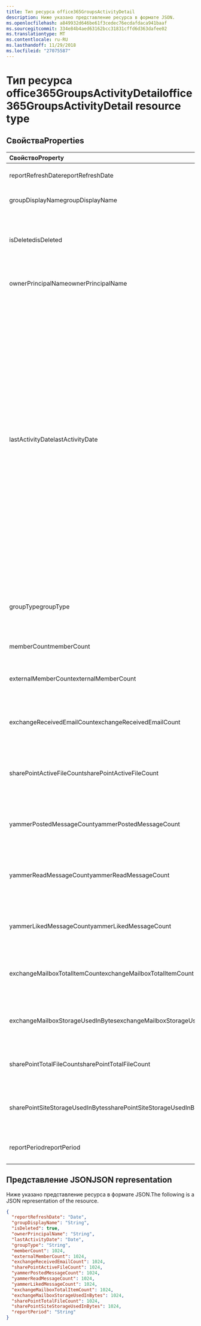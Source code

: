 ```yaml
---
title: Тип ресурса office365GroupsActivityDetail
description: Ниже указано представление ресурса в формате JSON.
ms.openlocfilehash: a849932d646be61f3cedec76ecdafdaca941baaf
ms.sourcegitcommit: 334e84b4aed63162bcc31831cffd6d363dafee02
ms.translationtype: MT
ms.contentlocale: ru-RU
ms.lasthandoff: 11/29/2018
ms.locfileid: "27075587"
---
```

# <a name="office365groupsactivitydetail-resource-type"></a><span data-ttu-id="ceda2-103">Тип ресурса office365GroupsActivityDetail</span><span class="sxs-lookup"><span data-stu-id="ceda2-103">office365GroupsActivityDetail resource type</span></span>

## <a name="properties"></a><span data-ttu-id="ceda2-104">Свойства</span><span class="sxs-lookup"><span data-stu-id="ceda2-104">Properties</span></span>

| <span data-ttu-id="ceda2-105">Свойство</span><span class="sxs-lookup"><span data-stu-id="ceda2-105">Property</span></span>                          | <span data-ttu-id="ceda2-106">Тип</span><span class="sxs-lookup"><span data-stu-id="ceda2-106">Type</span></span>    | <span data-ttu-id="ceda2-107">Описание</span><span class="sxs-lookup"><span data-stu-id="ceda2-107">Description</span></span>                              |
| :-------------------------------- | :------ | ---------------------------------------- |
| <span data-ttu-id="ceda2-108">reportRefreshDate</span><span class="sxs-lookup"><span data-stu-id="ceda2-108">reportRefreshDate</span></span>                 | <span data-ttu-id="ceda2-109">Date</span><span class="sxs-lookup"><span data-stu-id="ceda2-109">Date</span></span>    | <span data-ttu-id="ceda2-110">Последняя дата контента.</span><span class="sxs-lookup"><span data-stu-id="ceda2-110">The latest date of the content.</span></span>          |
| <span data-ttu-id="ceda2-111">groupDisplayName</span><span class="sxs-lookup"><span data-stu-id="ceda2-111">groupDisplayName</span></span>                  | <span data-ttu-id="ceda2-112">String</span><span class="sxs-lookup"><span data-stu-id="ceda2-112">String</span></span>  | <span data-ttu-id="ceda2-113">Отображаемое имя группы.</span><span class="sxs-lookup"><span data-stu-id="ceda2-113">The display name of the group.</span></span>           |
| <span data-ttu-id="ceda2-114">isDeleted</span><span class="sxs-lookup"><span data-stu-id="ceda2-114">isDeleted</span></span>                         | <span data-ttu-id="ceda2-115">Логический</span><span class="sxs-lookup"><span data-stu-id="ceda2-115">Boolean</span></span> | <span data-ttu-id="ceda2-116">Был ли этот пользователь удаленного или программных удалены.</span><span class="sxs-lookup"><span data-stu-id="ceda2-116">Whether this user has been deleted or soft deleted.</span></span> |
| <span data-ttu-id="ceda2-117">ownerPrincipalName</span><span class="sxs-lookup"><span data-stu-id="ceda2-117">ownerPrincipalName</span></span>                | <span data-ttu-id="ceda2-118">String</span><span class="sxs-lookup"><span data-stu-id="ceda2-118">String</span></span>  | <span data-ttu-id="ceda2-119">Имя участника группы владельца.</span><span class="sxs-lookup"><span data-stu-id="ceda2-119">The group owner principal name.</span></span>          |
| <span data-ttu-id="ceda2-120">lastActivityDate</span><span class="sxs-lookup"><span data-stu-id="ceda2-120">lastActivityDate</span></span>                  | <span data-ttu-id="ceda2-121">Date</span><span class="sxs-lookup"><span data-stu-id="ceda2-121">Date</span></span>    | <span data-ttu-id="ceda2-122">Дата последнего действия для следующих сценариев: групповой полученных почтового ящика электронной почты; пользователю просматривать, редактировать, общих или синхронизирован файлы в библиотеке документов SharePoint. пользователь просматривает страницы SharePoint; пользователь учтена, чтение или оцененных сообщений в группах Yammer.</span><span class="sxs-lookup"><span data-stu-id="ceda2-122">The last activity date for the following scenarios:  group mailbox received email; user viewed, edited, shared, or synced files in SharePoint document library; user viewed SharePoint pages; user posted, read, or liked messages in Yammer groups.</span></span> |
| <span data-ttu-id="ceda2-123">groupType</span><span class="sxs-lookup"><span data-stu-id="ceda2-123">groupType</span></span>                         | <span data-ttu-id="ceda2-124">String</span><span class="sxs-lookup"><span data-stu-id="ceda2-124">String</span></span>  | <span data-ttu-id="ceda2-125">Тип группы.</span><span class="sxs-lookup"><span data-stu-id="ceda2-125">The group type.</span></span> <span data-ttu-id="ceda2-126">Возможные значения: **Public** или **Private**.</span><span class="sxs-lookup"><span data-stu-id="ceda2-126">Possible values are: **Public** or **Private**.</span></span> |
| <span data-ttu-id="ceda2-127">memberCount</span><span class="sxs-lookup"><span data-stu-id="ceda2-127">memberCount</span></span>                       | <span data-ttu-id="ceda2-128">Int64</span><span class="sxs-lookup"><span data-stu-id="ceda2-128">Int64</span></span>   | <span data-ttu-id="ceda2-129">Счетчик членов группы.</span><span class="sxs-lookup"><span data-stu-id="ceda2-129">The group member count.</span></span>                  |
| <span data-ttu-id="ceda2-130">externalMemberCount</span><span class="sxs-lookup"><span data-stu-id="ceda2-130">externalMemberCount</span></span>               | <span data-ttu-id="ceda2-131">Int64</span><span class="sxs-lookup"><span data-stu-id="ceda2-131">Int64</span></span>   | <span data-ttu-id="ceda2-132">Счетчик внешнего участника группы.</span><span class="sxs-lookup"><span data-stu-id="ceda2-132">The group external member count.</span></span>         |
| <span data-ttu-id="ceda2-133">exchangeReceivedEmailCount</span><span class="sxs-lookup"><span data-stu-id="ceda2-133">exchangeReceivedEmailCount</span></span>        | <span data-ttu-id="ceda2-134">Int64</span><span class="sxs-lookup"><span data-stu-id="ceda2-134">Int64</span></span>   | <span data-ttu-id="ceda2-135">Число электронной почты, полученных почтового ящика группы.</span><span class="sxs-lookup"><span data-stu-id="ceda2-135">The number of email that the group mailbox received.</span></span> |
| <span data-ttu-id="ceda2-136">sharePointActiveFileCount</span><span class="sxs-lookup"><span data-stu-id="ceda2-136">sharePointActiveFileCount</span></span>         | <span data-ttu-id="ceda2-137">Int64</span><span class="sxs-lookup"><span data-stu-id="ceda2-137">Int64</span></span>   | <span data-ttu-id="ceda2-138">Число активных файлов на сайте группы SharePoint.</span><span class="sxs-lookup"><span data-stu-id="ceda2-138">The number of active files in SharePoint Group site.</span></span> |
| <span data-ttu-id="ceda2-139">yammerPostedMessageCount</span><span class="sxs-lookup"><span data-stu-id="ceda2-139">yammerPostedMessageCount</span></span>          | <span data-ttu-id="ceda2-140">Int64</span><span class="sxs-lookup"><span data-stu-id="ceda2-140">Int64</span></span>   | <span data-ttu-id="ceda2-141">Число сообщений, помещенных в группы Yammer.</span><span class="sxs-lookup"><span data-stu-id="ceda2-141">The number of messages posted to Yammer groups.</span></span> |
| <span data-ttu-id="ceda2-142">yammerReadMessageCount</span><span class="sxs-lookup"><span data-stu-id="ceda2-142">yammerReadMessageCount</span></span>            | <span data-ttu-id="ceda2-143">Int64</span><span class="sxs-lookup"><span data-stu-id="ceda2-143">Int64</span></span>   | <span data-ttu-id="ceda2-144">Количество сообщений, ознакомьтесь с разделом в группы Yammer.</span><span class="sxs-lookup"><span data-stu-id="ceda2-144">The number of messages read in Yammer groups.</span></span> |
| <span data-ttu-id="ceda2-145">yammerLikedMessageCount</span><span class="sxs-lookup"><span data-stu-id="ceda2-145">yammerLikedMessageCount</span></span>           | <span data-ttu-id="ceda2-146">Int64</span><span class="sxs-lookup"><span data-stu-id="ceda2-146">Int64</span></span>   | <span data-ttu-id="ceda2-147">Количество сообщений, оцененных в группах Yammer.</span><span class="sxs-lookup"><span data-stu-id="ceda2-147">The number of messages liked in Yammer groups.</span></span> |
| <span data-ttu-id="ceda2-148">exchangeMailboxTotalItemCount</span><span class="sxs-lookup"><span data-stu-id="ceda2-148">exchangeMailboxTotalItemCount</span></span>     | <span data-ttu-id="ceda2-149">Int64</span><span class="sxs-lookup"><span data-stu-id="ceda2-149">Int64</span></span>   | <span data-ttu-id="ceda2-150">Количество элементов в почтовом ящике группы.</span><span class="sxs-lookup"><span data-stu-id="ceda2-150">The number of items in the group mailbox.</span></span> |
| <span data-ttu-id="ceda2-151">exchangeMailboxStorageUsedInBytes</span><span class="sxs-lookup"><span data-stu-id="ceda2-151">exchangeMailboxStorageUsedInBytes</span></span> | <span data-ttu-id="ceda2-152">Int64</span><span class="sxs-lookup"><span data-stu-id="ceda2-152">Int64</span></span>   | <span data-ttu-id="ceda2-153">Хранения, используемый для почтового ящика группы.</span><span class="sxs-lookup"><span data-stu-id="ceda2-153">The storage used of the group mailbox.</span></span>   |
| <span data-ttu-id="ceda2-154">sharePointTotalFileCount</span><span class="sxs-lookup"><span data-stu-id="ceda2-154">sharePointTotalFileCount</span></span>          | <span data-ttu-id="ceda2-155">Int64</span><span class="sxs-lookup"><span data-stu-id="ceda2-155">Int64</span></span>   | <span data-ttu-id="ceda2-156">Общее число файлов на сайте группы SharePoint.</span><span class="sxs-lookup"><span data-stu-id="ceda2-156">The total number of files in SharePoint Group site.</span></span> |
| <span data-ttu-id="ceda2-157">sharePointSiteStorageUsedInBytes</span><span class="sxs-lookup"><span data-stu-id="ceda2-157">sharePointSiteStorageUsedInBytes</span></span>  | <span data-ttu-id="ceda2-158">Int64</span><span class="sxs-lookup"><span data-stu-id="ceda2-158">Int64</span></span>   | <span data-ttu-id="ceda2-159">Хранилище, используемое сайта группы SharePoint.</span><span class="sxs-lookup"><span data-stu-id="ceda2-159">The storage used by SharePoint Group site.</span></span> |
| <span data-ttu-id="ceda2-160">reportPeriod</span><span class="sxs-lookup"><span data-stu-id="ceda2-160">reportPeriod</span></span>                      | <span data-ttu-id="ceda2-161">String</span><span class="sxs-lookup"><span data-stu-id="ceda2-161">String</span></span>  | <span data-ttu-id="ceda2-162">Количество дней, на которое отчета.</span><span class="sxs-lookup"><span data-stu-id="ceda2-162">The number of days the report covers.</span></span>    |

## <a name="json-representation"></a><span data-ttu-id="ceda2-163">Представление JSON</span><span class="sxs-lookup"><span data-stu-id="ceda2-163">JSON representation</span></span>

<span data-ttu-id="ceda2-164">Ниже указано представление ресурса в формате JSON.</span><span class="sxs-lookup"><span data-stu-id="ceda2-164">The following is a JSON representation of the resource.</span></span>

<!-- {
  "blockType": "resource",
  "@odata.type": "microsoft.graph.office365GroupsActivityDetail"
} -->

```json
{
  "reportRefreshDate": "Date", 
  "groupDisplayName": "String", 
  "isDeleted": true, 
  "ownerPrincipalName": "String", 
  "lastActivityDate": "Date", 
  "groupType": "String", 
  "memberCount": 1024, 
  "externalMemberCount": 1024, 
  "exchangeReceivedEmailCount": 1024, 
  "sharePointActiveFileCount": 1024, 
  "yammerPostedMessageCount": 1024, 
  "yammerReadMessageCount": 1024, 
  "yammerLikedMessageCount": 1024, 
  "exchangeMailboxTotalItemCount": 1024, 
  "exchangeMailboxStorageUsedInBytes": 1024, 
  "sharePointTotalFileCount": 1024, 
  "sharePointSiteStorageUsedInBytes": 1024, 
  "reportPeriod": "String"
}
```
